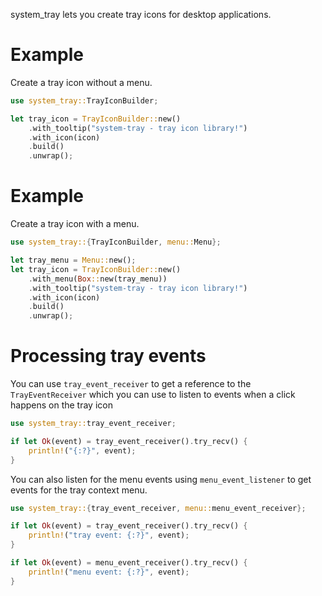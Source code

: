 system_tray lets you create tray icons for desktop applications.

# Example

Create a tray icon without a menu.

```rs
use system_tray::TrayIconBuilder;

let tray_icon = TrayIconBuilder::new()
    .with_tooltip("system-tray - tray icon library!")
    .with_icon(icon)
    .build()
    .unwrap();
```

# Example

Create a tray icon with a menu.

```rs
use system_tray::{TrayIconBuilder, menu::Menu};

let tray_menu = Menu::new();
let tray_icon = TrayIconBuilder::new()
    .with_menu(Box::new(tray_menu))
    .with_tooltip("system-tray - tray icon library!")
    .with_icon(icon)
    .build()
    .unwrap();
```

# Processing tray events

You can use `tray_event_receiver` to get a reference to the `TrayEventReceiver`
which you can use to listen to events when a click happens on the tray icon
```rs
use system_tray::tray_event_receiver;

if let Ok(event) = tray_event_receiver().try_recv() {
    println!("{:?}", event);
}
```

You can also listen for the menu events using `menu_event_listener` to get events for the tray context menu.

```rs
use system_tray::{tray_event_receiver, menu::menu_event_receiver};

if let Ok(event) = tray_event_receiver().try_recv() {
    println!("tray event: {:?}", event);
}

if let Ok(event) = menu_event_receiver().try_recv() {
    println!("menu event: {:?}", event);
}
```